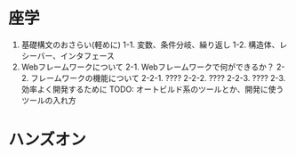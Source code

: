 # 座学

1. 基礎構文のおさらい(軽めに)
	1-1. 変数、条件分岐、繰り返し
	1-2. 構造体、レシーバー、インタフェース
2. Webフレームワークについて
	2-1. Webフレームワークで何ができるか？
	2-2. フレームワークの機能について
		2-2-1. ????
		2-2-2. ????
		2-2-3. ????
	2-3. 効率よく開発するために
		TODO: オートビルド系のツールとか、開発に使うツールの入れ方

# ハンズオン



